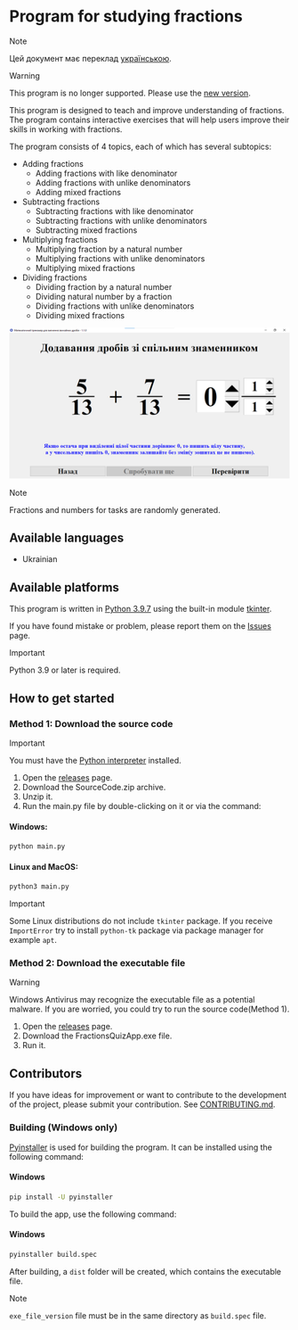 # Program for studying fractions

> [!NOTE]
> Цей документ має переклад [українською](README.md).

> [!WARNING]
> This program is no longer supported. Please use the [new version](https://github.com/AntynK/FractionTrainer).

This program is designed to teach and improve understanding of fractions. The program contains interactive exercises that will help users improve their skills in working with fractions.

The program consists of 4 topics, each of which has several subtopics:
* Adding fractions
     * Adding fractions with like denominator
     * Adding fractions with unlike denominators
     * Adding mixed fractions
* Subtracting fractions
     * Subtracting fractions with like denominator
     * Subtracting fractions with unlike denominators
     * Subtracting mixed fractions
* Multiplying fractions
     * Multiplying fraction by a natural number
     * Multiplying fractions with unlike denominators
     * Multiplying mixed fractions
* Dividing fractions
     * Dividing fraction by a natural number
     * Dividing natural number by a fraction
     * Dividing fractions with unlike denominators
     * Dividing mixed fractions

![Exercise Window](assets/exercise_window_ua.png)

> [!NOTE]
> Fractions and numbers for tasks are randomly generated.

## Available languages
* Ukrainian

## Available platforms
This program is written in [Python 3.9.7](https://www.python.org/downloads/release/python-397/) using the built-in module [tkinter](https://docs.python.org/3/library/tkinter.html).

If you have found mistake or problem, please report them on the [Issues](https://github.com/AntynK/FractionsQuizApp/issues) page.

> [!IMPORTANT]
> Python 3.9 or later is required.


## How to get started

### Method 1: Download the source code
> [!IMPORTANT]
> You must have the [Python interpreter](https://www.python.org/downloads/release/python-397/) installed.
    
1. Open the [releases](https://github.com/AntynK/FractionsQuizApp/releases/latest) page.
2. Download the SourceCode.zip archive.
3. Unzip it.
4. Run the main.py file by double-clicking on it or via the command:

#### Windows:
```bash
python main.py
```
#### Linux and MacOS:
```bash
python3 main.py
```

> [!IMPORTANT]
> Some Linux distributions do not include `tkinter` package. If you receive `ImportError` try to install `python-tk` package via package manager for example `apt`.


### Method 2: Download the executable file
> [!WARNING]
> Windows Antivirus may recognize the executable file as a potential malware. If you are worried, you could try to run the source code(Method 1).

1. Open the [releases](https://github.com/AntynK/FractionsQuizApp/releases/latest) page.
2. Download the FractionsQuizApp.exe file.
3. Run it.

## Contributors
If you have ideas for improvement or want to contribute to the development of the project, please submit your contribution. See [CONTRIBUTING.md](CONTRIBUTING.md).

### Building (Windows only)
[Pyinstaller](https://pyinstaller.org/en/stable/) is used for building the program. It can be installed using the following command:

#### Windows
```bash 
pip install -U pyinstaller
```
To build the app, use the following command:

#### Windows
```bash 
pyinstaller build.spec
```

After building, a `dist` folder will be created, which contains the executable file.

> [!NOTE]
> `exe_file_version` file must be in the same directory as `build.spec` file.
